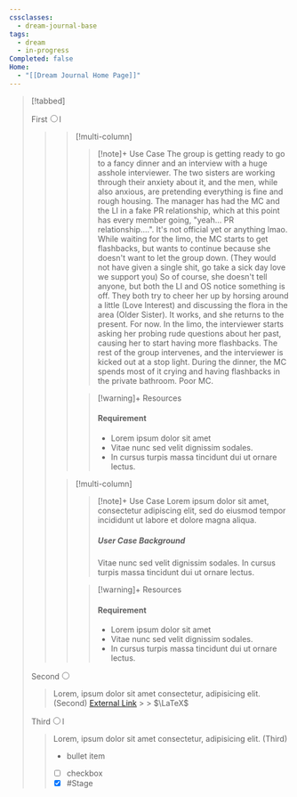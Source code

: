 ```yaml
---
cssclasses:
  - dream-journal-base
tags:
  - dream
  - in-progress
Completed: false
Home:
  - "[[Dream Journal Home Page]]"
---
```

> [!tabbed]
>
> <label>First<input type="radio" name="test" />l</label>
>
>>> [!multi-column]
>>>
>>>> [!note]+ Use Case
>>>> The group is getting ready to go to a fancy dinner and an interview with a huge asshole interviewer. The two sisters are working through their anxiety about it, and the men, while also anxious, are pretending everything is fine and rough housing. The manager has had the MC and the LI in a fake PR relationship, which at this point has every member going, "yeah... PR relationship....". It's not official yet or anything lmao.
>>>> While waiting for the limo, the MC starts to get flashbacks, but wants to continue because she doesn't want to let the group down. (They would not have given a single shit, go take a sick day love we support you) So of course, she doesn't tell anyone, but both the LI and OS notice something is off. They both try to cheer her up by horsing around a little (Love Interest) and discussing the flora in the area (Older Sister). It works, and she returns to the present. For now.
>>>> In the limo, the interviewer starts asking her probing rude questions about her past, causing her to start having more flashbacks. The rest of the group intervenes, and the interviewer is kicked out at a stop light.
>>>> During the dinner, the MC spends most of it crying and having flashbacks in the private bathroom. Poor MC.
>>>
>>>> [!warning]+ Resources
>>>> #### Requirement
>>>> - Lorem ipsum dolor sit amet
>>>> - Vitae nunc sed velit dignissim sodales.
>>>> - In cursus turpis massa tincidunt dui ut ornare lectus.
>>
>>> [!multi-column]
>>>
>>>> [!note]+ Use Case
>>>> Lorem ipsum dolor sit amet, consectetur adipiscing elit, sed do eiusmod tempor incididunt ut labore et dolore magna aliqua.
>>>> ##### User Case Background
>>>> Vitae nunc sed velit dignissim sodales. In cursus turpis massa tincidunt dui ut ornare lectus.
>>>
>>>> [!warning]+ Resources
>>>> #### Requirement
>>>> - Lorem ipsum dolor sit amet
>>>> - Vitae nunc sed velit dignissim sodales.
>>>> - In cursus turpis massa tincidunt dui ut ornare lectus.
>
> <label>Second<input type="radio" name="test" /></label>
>
> > Lorem, ipsum dolor sit amet consectetur, adipisicing elit. (Second)
> > [External Link](https://google.com) > > $\LaTeX$
>
> <label>Third<input type="radio" name="test" />l</label>
>
> > Lorem, ipsum dolor sit amet consectetur, adipisicing elit. (Third)
> >
> > - bullet item
> > - [ ] checkbox
> > - [x] #Stage